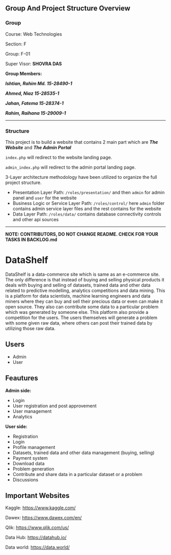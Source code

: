 
## Group And Project Structure Overview

### Group

Course: Web Technologies

Section: F

Group: F-01

Super Visor: **SHOVRA DAS**

**Group Members:**

***Ishtian, Rahim Md.		15-28490-1***

***Ahmed, Niaz			    15-28535-1***

***Jahan, Fatema			  15-28374-1***

***Rahim, Raihana			  15-29009-1***

---

### Structure

This project is to build a website that contains 2 main part which are ***The Website***
and ***The Admin Portal***

`index.php` will redirect to the website landing page.

`admin_index.php` will redirect to the admin portal landing page.

3-Layer architecture methodology have been utilized to organize the full project structure.

* Presentation Layer Path: `/roles/presentation/` and then `admin` for admin panel and `user` for the website
* Business Logic or Service Layer Path: `/roles/control/` here `admin` folder contains admin service layer files
and the rest contains for the website
* Data Layer Path: `/roles/data/` contains database connectivity controls and other api sources 

---

**NOTE: CONTRIBUTORS, DO NOT CHANGE README. CHECK FOR YOUR TASKS IN BACKLOG.md**

# DataShelf

DataShelf is a data-commerce site which is same as an e-commerce site. The only difference is that instead of
buying and selling physical products it deals with buying and selling of datasets, trained
data and other data related to predictive modelling, analytics competitions and data mining.
This is a platform for data scientists, machine learning engineers and data miners where
they can buy and sell their precious data or even can make it open source. They also can
contribute some data to a particular problem which was generated by someone else. This
platform also provide a competition for the users. The users themselves will generate a
problem with some given raw data, where others can post their trained data by utilizing
those raw data.

## Users

* Admin
* User

## Feautures

**Admin side:**

* Login
* User registration and post approvement
* User management
* Analytics

**User side:**

* Registration
* Login
* Profile management
* Datasets, trained data and other data management (buying, selling)
* Payment system
* Download data
* Problem generation
* Contribute and share data in a particular dataset or a problem
* Discussions

## Important Websites

Kaggle: https://www.kaggle.com/

Dawex: https://www.dawex.com/en/

Qlik: https://www.qlik.com/us/

Data Hub: https://datahub.io/

Data world: https://data.world/
